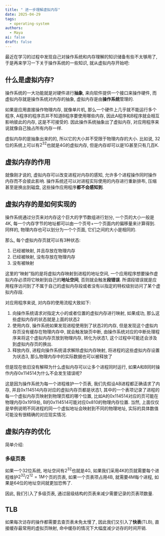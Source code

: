 ```yaml
---
title: " 进一步理解虚拟内存"
date: 2025-04-29
tags:
  - operating-system
authors:
  - Maya
ai: false
draft: false
---
```

最近在学习的过程中发现自己对操作系统和内存理解的知识储备有些不太够用了, 于是再来学习一下关于操作系统的一些知识, 就从虚拟内存开始吧:

## 什么是虚拟内存?
操作系统的一大功能就是对硬件进行**抽象**, 来向软件提供一个接口来操作硬件, 而虚拟内存就是操作系统对内存的抽象, 虚拟内存是由**操作系统**管理的.

如果是应用直接操作物理内存, 就像单片机, 那么一个硬件上几乎就不能运行多个程序, A程序的程序员并不知道B程序要使用哪些内存, 因此A程序和B程序就会相互影响彼此的内存, 这是不可接受的. 因此操作系统抽象出了虚拟内存, 对应用程序来说就像自己独占所有内存一样.

虚拟内存的是抽象出来的的, 所以它的大小并不受限于物理内存的大小. 比如说, 32位的系统上可以有$2^{32}$也就是4G的虚拟内存, 但是内存却可以是1G甚至只有几百K.

## 虚拟内存的作用

就像刚才说的, 虚拟内存可以改变进程对内存的感知, 允许多个进程操作同时操作内存而不会彼此影响. 操作系统还可以对进程实际使用的内存进行重新排布, 压缩甚至是换出到磁盘, 这些操作应用程序**都不会感知到**. 

## 虚拟内存的是如何实现的

操作系统通过分页来对内存这个巨大的字节数组进行划分, 一个页的大小一般是4K, 每一个内存字节的地址都可以由一个页号+一个页面内的偏移量来计算得到. 同样的, 物理内存也可以划分为一个个页面, 它们之间的大小是相同的.

那么, 每个虚拟内存页就可以有3种状态:
1. 已经被映射, 并且存放在物理内存
2. 已经被映射, 没有存放在物理内存
3. 没有被映射

这里的“映射”指的是将虚拟内存映射到进程的地址空间, 一个应用程序想要操作虚拟内存必须将它映射到自己的**地址空间**, 否则就会触发**段错误**. 所谓段错误就是应用程序访问到了不属于自己的虚拟内存段或者没有以指定的特权级别访问了某个虚拟内存段.

对应用程序来说, 对内存的使用流程大致如下: 

1. 向操作系统请求对指定大小的或者位置的虚拟内存进行映射, 如果成功, 那么这些虚拟内存的状态就是上面的状态2
2. 使用内存, 操作系统如果发现进程使用到了状态2的内存, 但是发现这个虚拟内存页没有缓存在物理内存中, 就会触发缺页中断, 由操作系统对应的中断处理程序来将这个虚拟内存页放到物理内存, 转化为状态1, 这个过程中可能还会涉及到虚拟内存页的换出.
3. 释放内存, 进程向操作系统请求解除虚拟内存映射, 将进程的这些虚拟内存设置为状态3, 那么物理内存中的实际数据也可以被释放了

但是现在依旧没有解释为什么虚拟内存可以让多个进程同时运行, 如果A和B同时操作内存0x114514为什么不会发生错误呢?

这是因为操作系统为每一个进程维护一个页表, 我们先假设AB进程都正确请求了内存, 并且0x114514内存对应的虚拟内存页都是状态1, 其中的一个表项记录了进程的每一个虚拟内存页映射到物理页框的哪个位置, 比如A的0x114514对应的页可能在物理内存0x1919处, B的0x114514可能对应0x810的物理内存位置.
当然, 上面仅仅是举例说明不同进程的同一个虚拟地址会映射到不同的物理地址, 实际的具体数值可能没有很精确的对应现实情况.


## 虚拟内存的优化

简单介绍:
### 多级页表
如果一个32位系统, 地址空间有$2^{32}$也就是4G, 如果我们采用4K的页就需要每个进程维护$2^{32}/2^{12}=1M$个页的页表, 如果一个页表项占用4B, 就需要4M每个进程, 如果是64位的地址空间就更加恐怖了.

因此, 我们引入了多级页表, 通过层级结构的页表来减少需要记录的页表项数量.

## TLB
如果每次访存的操作都需要去查页表未免太慢了, 因此我们又引入了**快表**(TLB), 直接缓存最常用的虚拟页映射, 命中缓存的情况下大幅度减少访存的时间开销.